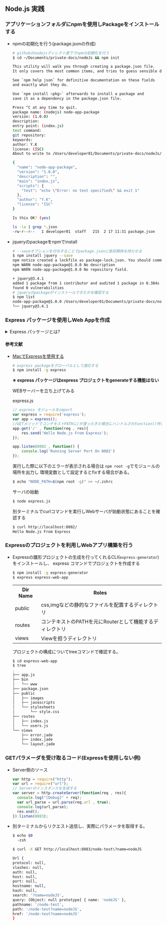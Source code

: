 ## Node.js 実践

### アプリケーションフォルダにnpmを使用しPackageをインストールする

- npmの初期化を行う(package.jsonの作成)

    ```sh
    # githubのnodejsディレクト直下でnpmの初期化を行う
    $ cd ~/Documents/private-docs/nodeJs && npm init

    This utility will walk you through creating a package.json file.
    It only covers the most common items, and tries to guess sensible defaults.

    See `npm help json` for definitive documentation on these fields
    and exactly what they do.

    Use `npm install <pkg>` afterwards to install a package and
    save it as a dependency in the package.json file.

    Press ^C at any time to quit.
    package name: (nodejs) node-app-package
    version: (1.0.0)
    description:
    entry point: (index.js)
    test command:
    git repository:
    keywords:
    author: Y.K
    license: (ISC)
    About to write to /Users/developer01/Documents/private-docs/nodeJs/package.json:

    {
      "name": "node-app-package",
      "version": "1.0.0",
      "description": "",
      "main": "index.js",
      "scripts": {
        "test": "echo \"Error: no test specified\" && exit 1"
      },
      "author": "Y.K",
      "license": "ISC"
    }

    Is this OK? (yes)

    ls -la | grep *.json
    -rw-r--r--   1 developer01  staff   215  2 17 11:31 package.json

   ```

- jqueryのpackageをnpmでinstall

  ```sh
  # --saveオプションを付与することでpackage.jsonに依存関係を持たせる
  $ npm install jquery --save
  npm notice created a lockfile as package-lock.json. You should commit this file.
  npm WARN node-app-package@1.0.0 No description
  npm WARN node-app-package@1.0.0 No repository field.

  + jquery@3.4.1
  added 1 package from 1 contributor and audited 1 package in 0.384s
  found 0 vulnerabilities
  # jqueryのpackageがインストールできたかを確認する
  $ npm list
  node-app-package@1.0.0 /Users/developer01/Documents/private-docs/nodeJs
  └── jquery@3.4.1
  ```

### Express パッケージを使用しWeb Appを作成　

<details>
<summary>Express パッケージとは?</summary>

  ```
  Expressは、nodeを使ったWebアプリケーションを作成するためのワークフレーム
  ```
  </details>

#### 参考文献

- [MacでExpressを使用する](https://rikson.net/install-express/)

  ```sh
  # express packageをグローバルとして適応する
  $ npm install -g express
  ```

  **※ express パッケージはexpress プロジェクトをgenerateする機能はない**

  WEBサーバーを立ち上げてみる

  express.js

  ```js
  // express モジュールをimport
  var express = require('express');
  var app = express();
  //GETメソッドでコンテキストPATHに/が渡ったきた場合にハンドルされfunction()呼び出される
  app.get('/' , function(req , res){
      res.send('Hello Node.js From Express');
  });

  app.listen(8082 , function() {
      console.log('Running Server Port On 8082')
  });
  ```
  実行した際に以下のエラーが表示される場合は `npm root -g`でモジュールの場所を出力し
  環境変数として設定するとfixする場合がある。

  ```sh
  $ echo "NODE_PATH=$(npm root -g)" >> ~/.zshrc
  ```

  サーバの始動

  ```sh
  $ node express.js
  ```
  別ターミナルでcurlコマンドを実行しWebサーバが始動状態にあることを確認する

  ```sh
  $ curl http://localhost:8082/
  Hello Node.js From Express
  ```
  
### Expressのプロジェクトを利用しWebアプリ構築を行う


- Expressの雛形プロジェクトの生成を行ってくれるCLI(`express-generator`)をインストールし、
  express コマンドでプロジェクトを作成する

  ```sh
  $ npm install -g express-generator
  $ express express-web-app
  ```
  <table>
    <tr>
      <th>Dir Name</th>
      <th>Roles</th>
    </tr>
    <tr>
      <td>public</td>
      <td>css,imgなどの静的なファイルを配置するディレクトリ</td>
    </tr>

    <tr>
      <td>routes</td>
      <td>コンテキストのPATHを元にRouterとして機能するディレクトリ</td>
    </tr>

    <tr>
      <td>views</td>
      <td>Viewを担うディレクトリ</td>
    </tr>


  </table>

  プロジェクトの構成についてtreeコマンドで確認する。

  ```sh
  $ cd express-web-app
  $ tree
  .
  ├── app.js
  ├── bin
  │   └── www
  ├── package.json
  ├── public
  │   ├── images
  │   ├── javascripts
  │   └── stylesheets
  │       └── style.css
  ├── routes
  │   ├── index.js
  │   └── users.js
  └── views
      ├── error.jade
      ├── index.jade
      └── layout.jade
  ```

### GETパラメーダを受け取るコード(Expressを使用しない例)

- Server側のソース

  ```js
  var http = require("http");
  var url = require("url");
  // Serverのインスタンスを生成する
  var server = http.createServer(function(req , res){
  	console.log("[Debug]" + req);
  	var url_parse = url.parse(req.url , true);
  	console.log(url_parse);
  	res.end();
  }).listen(8083);
  ```

- 別ターミナルからリクエスト送信し、実際にパラメータを取得する。

  ```sh
  $ echo $0
    -zsh

  $ curl -X GET http://localhost:8083/node-test\?name=nodeJS

  Url {
  protocol: null,
  slashes: null,
  auth: null,
  host: null,
  port: null,
  hostname: null,
  hash: null,
  search: '?name=nodeJS',
  query: [Object: null prototype] { name: 'nodeJS' },
  pathname: '/node-test',
  path: '/node-test?name=nodeJS',
  href: '/node-test?name=nodeJS'
  }
  ```

